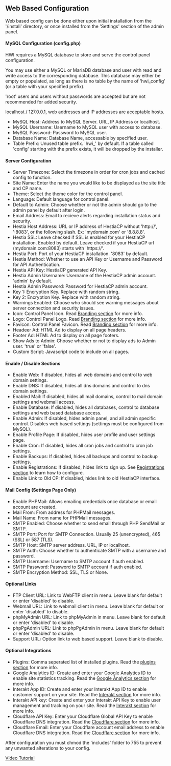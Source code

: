 ## Web Based Configuration

Web based config can be done either upon initial installation from the '/install' directory, or once installed from the 'Settings' section of the admin panel.

#### MySQL Configuration (config.php)

HWI requires a MySQL database to store and serve the control panel configuration.

You may use either a MySQL or MariaDB database and user with read and write access to the corresponding database. This database may either be empty or populated, as long as there is no table by the name of 'hwi\_config' (or a table with your specified prefix).

'root' users and users without passwords are accepted but are not recommended for added security. 

localhost / 127.0.0.1, web addresses and IP addresses are acceptable hosts. 

* MySQL Host: Address to MySQL Server. URL, IP Address or localhost.  
* MySQL Username: Username to MySQL user with access to database.  
* MySQL Password: Password to MySQL user.  
* Database Name: Database Name, accessable by specified user.  
* Table Prefix: Unused table prefix. 'hwi\_' by default. If a table called 'config' starting with the prefix exists, it will be dropped by the installer.  

#### Server Configuration 

* Server Timezone: Select the timezone in order for cron jobs and cached config to function.
* Site Name: Enter the name you would like to be displayed as the site title and CP name.
* Theme: Select the theme color for the control panel.
* Language: Default language for control panel.
* Default to Admin: Choose whether or not the admin should go to the admin panel by default after login.
* Email Address: Email to recieve alerts regarding installation status and security. 
* Hestia Host Address: URL or IP address of HestiaCP without 'http://', ':8083', or the following slash. Ex: 'mydomain.com' or '8.8.8.8'.
* Hestia SSL: Leave checked if SSL is enabled for your HestiaCP installation. Enabled by default. Leave checked if your HestiaCP url (mydomain.com:8083) starts with 'https://'.
* Hestia Port: Port of your HestiaCP installation. '8083' by default.
* Hestia Method: Whether to use an API Key or Username and Password for API Authentication.
* Hestia API Key: HestiaCP generated API Key.
* Hestia Admin Username: Username of the HestiaCP admin account. 'admin' by default.
* Hestia Admin Password: Password for HestiaCP admin account.
* Key 1: Encryption Key. Replace with random string.
* Key 2: Encryption Key. Replace with random string.
* Warnings Enabled: Choose who should see warning messages about server connection and security issues.
* Icon: Control Panel Icon. Read [Branding section](branding) for more info.
* Logo: Control Panel Logo. Read [Branding section](branding) for more info.
* Favicon: Control Panel Favicon. Read [Branding section](branding) for more info.
* Headeer Ad: HTML Ad to display on all page headers.
* Footer Ad: HTML Ad to display on all page footers.
* Show Ads to Admin: Choose whether or not to display ads to Admin user. 'true' or 'false'.
* Custom Script: Javascript code to include on all pages.

#### Enable / Disable Sections

* Enable Web: If disabled, hides all web domains and control to web domain settings.
* Enable DNS: If disabled, hides all dns domains and control to dns domain settings.
* Enabled Mail: If disabled, hides all mail domains, control to mail domain settings and webmail access.
* Enable Database: If disabled, hides all databases, control to database settings and web based database access.
* Enable Admin: If disabled, hides admin panel, and all admin specific control. Disables web based settings (settings must be configured from MySQL).
* Enable Profile Page: If disabled, hides user profile and user settings page.
* Enable Cron: If disabled, hides all cron jobs and control to cron job settings.
* Enable Backups: If disabled, hides all backups and control to backup settings.
* Enable Registrations: If disabled, hides link to sign up. See [Registrations section](registrations) to learn how to configure.
* Enable Link to Old CP: If disabled, hides link to old HestiaCP interface.

#### Mail Config (Settings Page Only)
* Enable PHPMail: Allows emailing credentials once database or email account are created.
* Mail From: From address for PHPMail messages.
* Mail Name: From name for PHPMail messages.
* SMTP Enabled: Choose whether to send email through PHP SendMail or SMTP.
* SMTP Port: Port for SMTP Connection. Usually 25 (unencrypted), 465 (SSL) or 587 (TLS).
* SMTP Host: SMTP server address. URL, IP or localhost.
* SMTP Auth: Choose whether to authenticate SMTP with a username and password.
* SMTP Username: Username to SMTP account if auth enabled.
* SMTP Password: Password to SMTP account if auth enabled.
* SMTP Encryption Method: SSL, TLS or None.

#### Optional Links

* FTP Client URL: Link to WebFTP client in menu. Leave blank for default or enter 'disabled' to disable.
* Webmail URL: Link to webmail client in menu. Leave blank for default or enter 'disabled' to disable.
* phpMyAdmin URL: Link to phpMyAdmin in menu. Leave blank for default or enter 'disabled' to disable.
* phpPgAdmin URL: Link to phpPgAdmin in menu. Leave blank for default or enter 'disabled' to disable.
* Support URL: Option link to web based support. Leave blank to disable.

#### Optional Integrations
* Plugins: Comma seperated list of installed plugins. Read the [plugins section](plugins) for more info.
* Google Analytics ID: Create and enter your Google Analytics ID to enable site statistics tracking. Read the [Google Analytics section](ga) for more info.
* Interakt App ID: Create and enter your Interakt App ID to enable customer support on your site. Read the [Interakt section](interakt) for more info.
* Interakt API key: Create and enter your Interakt API Key to enable user management and tracking on your site. Read the [Interakt section](interakt) for more info.
* Cloudflare API Key: Enter your Cloudflare Global API Key to enable Cloudflare DNS integration. Read the [Cloudflare section](cloudflare) for more info.
* Cloudflare Email: Enter your Cloudflare account email address to enable Cloudflare DNS integration. Read the [Cloudflare section](cloudflare) for more info.

After configuration you must chmod the 'includes' folder to 755 to prevent any unwanted alterations to your config.


[Video Tutorial](https://www.youtube.com/watch?v=Hw5eQKEOsYE&list=PL4JkcC_rCsyf9ha5OBrWqDS4xWC3hZgfz)
